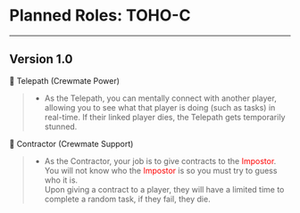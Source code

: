 # Planned Roles: TOHO-C

---

## Version 1.0
🔵 Telepath (Crewmate Power)
>
> - As the Telepath, you can mentally connect with another player, allowing you to see what that player is doing (such as tasks) in real-time. If their linked player dies, the Telepath gets temporarily stunned.
>
🔵 Contractor (Crewmate Support)
> - As the Contractor, your job is to give contracts to the <text style="color: red">Impostor</text>. You will not know who the <text style="color: red">Impostor</text> is so you must try to guess who it is.  
> Upon giving a contract to a player, they will have a limited time to complete a random task, if they fail, they die.
